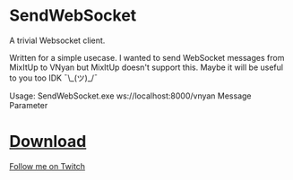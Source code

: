 # SendWebSocket

A trivial Websocket client.

Written for a simple usecase. I wanted to send WebSocket messages from MixItUp to VNyan but MixItUp doesn't support this. Maybe it will be useful to you too IDK ¯\\\_(ツ)\_/¯

Usage:
SendWebSocket.exe ws://localhost:8000/vnyan Message Parameter

# [Download](https://github.com/LumKitty/SendWebSocket/releases)
[Follow me on Twitch](https://twitch.tv/LumKitty)
